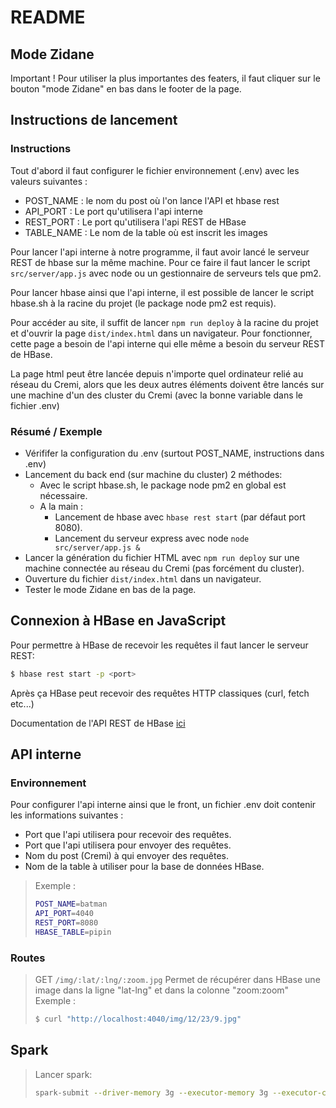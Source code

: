 # README

## Mode Zidane

Important !
Pour utiliser la plus importantes des featers, il faut cliquer sur le bouton
"mode Zidane" en bas dans le footer de la page.

## Instructions de lancement

### Instructions

Tout d'abord il faut configurer le fichier environnement (.env) avec les valeurs
suivantes :

- POST_NAME : le nom du post où l'on lance l'API et hbase rest
- API_PORT : Le port qu'utilisera l'api interne
- REST_PORT : Le port qu'utilisera l'api REST de HBase
- TABLE_NAME : Le nom de la table où est inscrit les images

Pour lancer l'api interne à notre programme, il faut avoir lancé le serveur
REST de hbase sur la même machine. Pour ce faire il faut lancer le script
`src/server/app.js` avec node ou un gestionnaire de serveurs tels que pm2.

Pour lancer hbase ainsi que l'api interne, il est possible de lancer le script
hbase.sh à la racine du projet (le package node pm2 est requis).

Pour accéder au site, il suffit de lancer `npm run deploy` à la racine du projet
et d'ouvrir la page `dist/index.html` dans un navigateur.
Pour fonctionner, cette page a besoin de l'api interne qui elle même a besoin
du serveur REST de HBase.

La page html peut être lancée depuis n'importe quel ordinateur relié au réseau
du Cremi, alors que les deux autres éléments doivent être lancés sur une machine
d'un des cluster du Cremi (avec la bonne variable dans le fichier .env)

### Résumé / Exemple

- Vérififer la configuration du .env (surtout POST_NAME, instructions dans .env)
- Lancement du back end (sur machine du cluster) 2 méthodes:
  - Avec le script hbase.sh, le package node pm2 en global est nécessaire.
  - A la main :
    - Lancement de hbase avec `hbase rest start` (par défaut port 8080).
    - Lancement du serveur express avec node `node src/server/app.js &`
- Lancer la génération du fichier HTML avec `npm run deploy` sur une machine
  connectée au réseau du Cremi (pas forcément du cluster).
- Ouverture du fichier `dist/index.html` dans un navigateur.
- Tester le mode Zidane en bas de la page.

## Connexion à HBase en JavaScript

Pour permettre à HBase de recevoir les requêtes il faut lancer le serveur REST:

```bash
$ hbase rest start -p <port>
```

Après ça HBase peut recevoir des requêtes HTTP classiques (curl, fetch etc...)

Documentation de l'API REST de HBase [ici](https://hbase.apache.org/book.html#_rest)

## API interne

### Environnement

Pour configurer l'api interne ainsi que le front, un fichier .env doit contenir
les informations suivantes :

- Port que l'api utilisera pour recevoir des requêtes.
- Port que l'api utilisera pour envoyer des requêtes.
- Nom du post (Cremi) à qui envoyer des requêtes.
- Nom de la table à utiliser pour la base de données HBase.

> Exemple :
>
> ```bash
> POST_NAME=batman
> API_PORT=4040
> REST_PORT=8080
> HBASE_TABLE=pipin
> ```

### Routes

> GET `/img/:lat/:lng/:zoom.jpg`
> Permet de récupérer dans HBase une image dans la ligne "lat-lng" et dans la colonne "zoom:zoom"
> Exemple :
>
> ```bash
> $ curl "http://localhost:4040/img/12/23/9.jpg"
> ```

## Spark

> Lancer spark:
>
> ```bash
> spark-submit --driver-memory 3g --executor-memory 3g --executor-cores 2 --num-executors 30  --class 'bigdata.Smark' --master yarn --deploy-mode cluster Smark-1.0.0.jar
> ```
